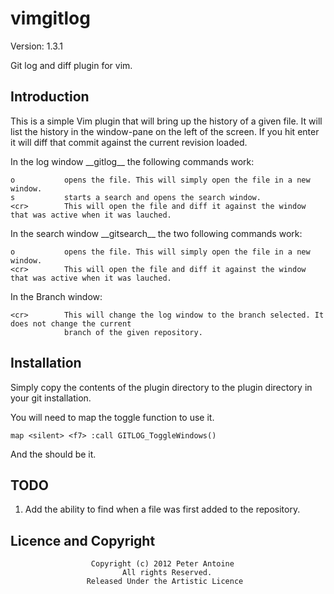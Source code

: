 vimgitlog
=========

Version: 1.3.1

Git log and diff plugin for vim.

Introduction
------------

This is a simple Vim plugin that will bring up the history of a given file. It will list the history
in the window-pane on the left of the screen. If you hit enter it will diff that commit against the
current revision loaded.

In the log window \_\_gitlog\_\_ the following commands work:

    o			opens the file. This will simply open the file in a new window.
    s			starts a search and opens the search window.
	<cr>		This will open the file and diff it against the window that was active when it was lauched.

In the search window \_\_gitsearch\_\_ the two following commands work:

    o			opens the file. This will simply open the file in a new window.
	<cr>		This will open the file and diff it against the window that was active when it was lauched.

In the Branch window:

    <cr>        This will change the log window to the branch selected. It does not change the current
	            branch of the given repository.

Installation
------------

Simply copy the contents of the plugin directory to the plugin directory in your git installation.

You will need to map the toggle function to use it.

    map <silent> <f7> :call GITLOG_ToggleWindows()

And the should be it.

TODO
----

1. Add the ability to find when a file was first added to the repository.

Licence and Copyright
---------------------
                      Copyright (c) 2012 Peter Antoine
                             All rights Reserved.
                     Released Under the Artistic Licence
